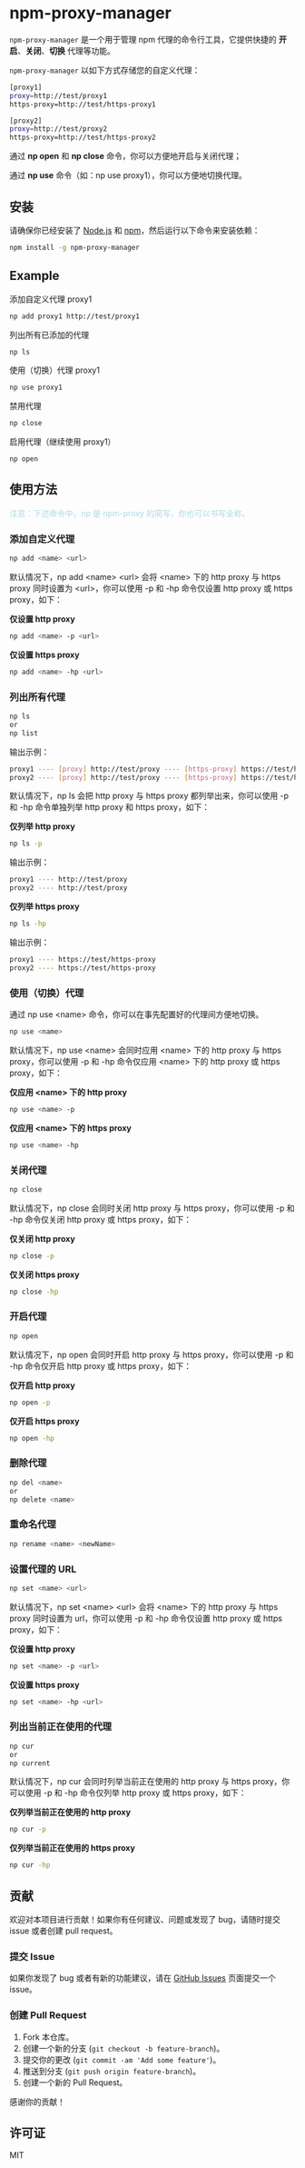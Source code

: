 # npm-proxy-manager

`npm-proxy-manager` 是一个用于管理 npm 代理的命令行工具，它提供快捷的 **开启**、**关闭**、**切换** 代理等功能。

`npm-proxy-manager` 以如下方式存储您的自定义代理：

```sh
[proxy1]
proxy=http://test/proxy1
https-proxy=http://test/https-proxy1

[proxy2]
proxy=http://test/proxy2
https-proxy=http://test/https-proxy2
```

通过 **np open** 和 **np close** 命令，你可以方便地开启与关闭代理；

通过 **np use** 命令（如：np use proxy1），你可以方便地切换代理。

## 安装

请确保你已经安装了 [Node.js](https://nodejs.org/) 和 [npm](https://www.npmjs.com/)，然后运行以下命令来安装依赖：

```sh
npm install -g npm-proxy-manager
```

## Example

添加自定义代理 proxy1

```sh
np add proxy1 http://test/proxy1
```

列出所有已添加的代理

```sh
np ls
```

使用（切换）代理 proxy1

```sh
np use proxy1
```

禁用代理

```sh
np close
```

启用代理（继续使用 proxy1）

```sh
np open
```

## 使用方法

<span style="color: lightblue;">注意：下述命令中，np 是 npm-proxy 的简写，你也可以书写全称。</span>

### 添加自定义代理

```sh
np add <name> <url>
```

默认情况下，np add \<name> \<url> 会将 \<name> 下的 http proxy 与 https proxy 同时设置为 \<url>，你可以使用 -p 和 -hp 命令仅设置 http proxy 或 https proxy，如下：

**仅设置 http proxy**

```sh
np add <name> -p <url>
```

**仅设置 https proxy**

```sh
np add <name> -hp <url>
```

### 列出所有代理

```sh
np ls
or
np list
```

输出示例：

```sh
proxy1 ---- [proxy] http://test/proxy ---- [https-proxy] https://test/https-proxy
proxy2 ---- [proxy] http://test/proxy ---- [https-proxy] https://test/https-proxy
```

默认情况下，np ls 会把 http proxy 与 https proxy 都列举出来，你可以使用 -p 和 -hp 命令单独列举 http proxy 和 https proxy，如下：

**仅列举 http proxy**

```sh
np ls -p
```

输出示例：

```sh
proxy1 ---- http://test/proxy
proxy2 ---- http://test/proxy
```

**仅列举 https proxy**

```sh
np ls -hp
```

输出示例：

```sh
proxy1 ---- https://test/https-proxy
proxy2 ---- https://test/https-proxy
```

### 使用（切换）代理

通过 np use \<name> 命令，你可以在事先配置好的代理间方便地切换。

```sh
np use <name>
```

默认情况下，np use \<name> 会同时应用 \<name> 下的 http proxy 与 https proxy，你可以使用 -p 和 -hp 命令仅应用 \<name> 下的 http proxy 或 https proxy，如下：

**仅应用 \<name> 下的 http proxy**

```sh
np use <name> -p
```

**仅应用 \<name> 下的 https proxy**

```sh
np use <name> -hp
```

### 关闭代理

```sh
np close
```

默认情况下，np close 会同时关闭 http proxy 与 https proxy，你可以使用 -p 和 -hp 命令仅关闭 http proxy 或 https proxy，如下：

**仅关闭 http proxy**

```sh
np close -p
```

**仅关闭 https proxy**

```sh
np close -hp
```

### 开启代理

```sh
np open
```

默认情况下，np open 会同时开启 http proxy 与 https proxy，你可以使用 -p 和 -hp 命令仅开启 http proxy 或 https proxy，如下：

**仅开启 http proxy**

```sh
np open -p
```

**仅开启 https proxy**

```sh
np open -hp
```

### 删除代理

```sh
np del <name>
or
np delete <name>
```

### 重命名代理

```sh
np rename <name> <newName>
```

### 设置代理的 URL

```sh
np set <name> <url>
```

默认情况下，np set \<name> \<url> 会将 \<name> 下的 http proxy 与 https proxy 同时设置为 url，你可以使用 -p 和 -hp 命令仅设置 http proxy 或 https proxy，如下：

**仅设置 http proxy**

```sh
np set <name> -p <url>
```

**仅设置 https proxy**

```sh
np set <name> -hp <url>
```

### 列出当前正在使用的代理

```sh
np cur
or
np current
```

默认情况下，np cur 会同时列举当前正在使用的 http proxy 与 https proxy，你可以使用 -p 和 -hp 命令仅列举 http proxy 或 https proxy，如下：

**仅列举当前正在使用的 http proxy**

```sh
np cur -p
```

**仅列举当前正在使用的 https proxy**

```sh
np cur -hp
```

## 贡献

欢迎对本项目进行贡献！如果你有任何建议、问题或发现了 bug，请随时提交 issue 或者创建 pull request。

### 提交 Issue

如果你发现了 bug 或者有新的功能建议，请在 [GitHub Issues](https://github.com/jsdegithub/npm-proxy-manager/issues) 页面提交一个 issue。

### 创建 Pull Request

1. Fork 本仓库。
2. 创建一个新的分支 (`git checkout -b feature-branch`)。
3. 提交你的更改 (`git commit -am 'Add some feature'`)。
4. 推送到分支 (`git push origin feature-branch`)。
5. 创建一个新的 Pull Request。

感谢你的贡献！

## 许可证

MIT

